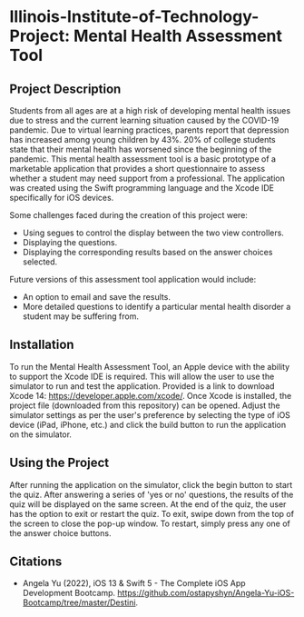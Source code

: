 # Illinois-Institute-of-Technology-Project: Mental Health Assessment Tool

## Project Description

Students from all ages are at a high risk of developing mental health issues due to stress and the current learning situation caused by the COVID-19 pandemic. Due to virtual learning practices, parents report that depression has increased among young children by 43%. 20% of college students state that their mental health has worsened since the beginning of the pandemic. This mental health assessment tool is a basic prototype of a marketable application that provides a short questionnaire to assess whether a student may need support from a professional. The application was created using the Swift programming language and the Xcode IDE specifically for iOS devices. 

Some challenges faced during the creation of this project were:
- Using segues to control the display between the two view controllers.
- Displaying the questions.
- Displaying the corresponding results based on the answer choices selected. 

Future versions of this assessment tool application would include:
- An option to email and save the results.
- More detailed questions to identify a particular mental health disorder a student may be suffering from. 

## Installation
To run the Mental Health Assessment Tool, an Apple device with the ability to support the Xcode IDE is required. This will allow the user to use the simulator to run and test the application. Provided is a link to download Xcode 14: https://developer.apple.com/xcode/. Once Xcode is installed, the project file (downloaded from this repository) can be opened. Adjust the simulator settings as per the user's preference by selecting the type of iOS device (iPad, iPhone, etc.) and click the build button to run the application on the simulator.

## Using the Project
After running the application on the simulator, click the begin button to start the quiz. After answering a series of 'yes or no' questions, the results of the quiz will be displayed on the same screen. At the end of the quiz, the user has the option to exit or restart the quiz. To exit, swipe down from the top of the screen to close the pop-up window. To restart, simply press any one of the answer choice buttons. 

## Citations
- Angela Yu (2022), iOS 13 & Swift 5 - The Complete iOS App Development Bootcamp. https://github.com/ostapyshyn/Angela-Yu-iOS-Bootcamp/tree/master/Destini. 
